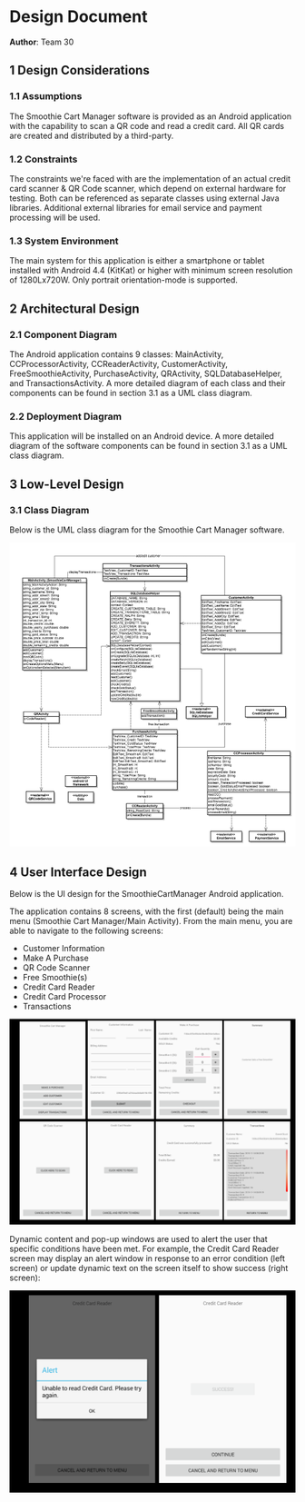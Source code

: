 # Design Document

**Author**: Team 30

## 1 Design Considerations

### 1.1 Assumptions

The Smoothie Cart Manager software is provided as an Android application with the capability to scan a QR code and read a credit card. All QR cards are created and distributed by a third-party.

### 1.2 Constraints

The constraints we're faced with are the implementation of an actual credit card scanner & QR Code scanner, which depend on external hardware for testing. Both can be referenced as separate classes using external Java libraries.  Additional external libraries for email service and payment processing will be used.

### 1.3 System Environment

The main system for this application is either a smartphone or tablet installed with Android 4.4 (KitKat) or higher with minimum screen resolution of 1280Lx720W. Only portrait orientation-mode is supported.

## 2 Architectural Design

### 2.1 Component Diagram

The Android application contains 9 classes: MainActivity, CCProcessorActivity, CCReaderActivity, CustomerActivity, FreeSmoothieActivity, PurchaseActivity, QRActivity, SQLDatabaseHelper, and TransactionsActivity.  A more detailed diagram of each class and their components can be found in section 3.1 as a UML class diagram.

### 2.2 Deployment Diagram

This application will be installed on an Android device.  A more detailed diagram of the software components can be found in section 3.1 as a UML class diagram.

## 3 Low-Level Design

### 3.1 Class Diagram

Below is the UML class diagram for the Smoothie Cart Manager software.

![Class Diagram](design-team-final.png)

## 4 User Interface Design

Below is the UI design for the SmoothieCartManager Android application.

The application contains 8 screens, with the first (default) being the main menu (Smoothie Cart Manager/Main Activity).  From the main menu, you are able to navigate to the following screens:

* Customer Information
* Make A Purchase
* QR Code Scanner
* Free Smoothie(s)
* Credit Card Reader
* Credit Card Processor
* Transactions

![User Interface Diagram](DesignDocument.v3.png)

Dynamic content and pop-up windows are used to alert the user that specific conditions have been met. For example, the Credit Card Reader screen may display an alert window in response to an error condition (left screen) or update dynamic text on the screen itself to show success (right screen):

![User Interface Diagram](DesignDocumentDynamic.png)
